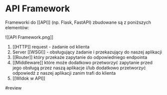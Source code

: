 # API Framework
Frameworki do [[API]] (np. Flask, FastAPI) zbudowane są z poniższych elementów:

![[API Framework.png]]

1. [[HTTP]] request - żadanie od klienta
2. Server [[WSGI]] - obsługujący żadanie i przekazujący do naszej aplikacji
3. [[Router]] który przekaże zapytanie do odpowiedniego endpointa
4. [[Middleware]] które może dodatkowo przetworzyć zapytanie przed jego obsługą przez naszą aplikacje i/lub dodatkowo przetworzyć odpowiedź z naszej aplikacji zanim trafi do klienta
5. [[WIdok w API]]

#review